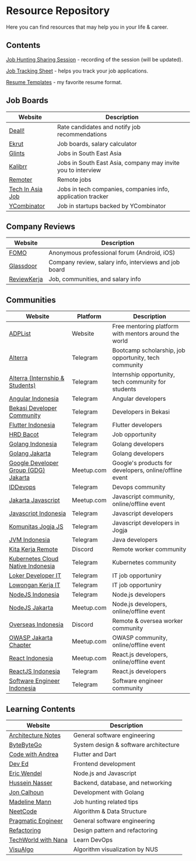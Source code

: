 # Resource Repository

Here you can find resources that may help you in your life & career.

## Contents

[Job Hunting Sharing Session](#) - recording of the session (will be updated).

[Job Tracking Sheet](https://docs.google.com/spreadsheets/d/1rHsUSuzCvPEmEADQCciCPTUUXxVGSnTEGWk_967GW1o) - helps you track your job applications.

[Resume Templates](https://docs.google.com/document/d/1qUGqVSK_bXMMmgnkyjRCKFbtFWDC9ZgdaANkkYaOBSI) - my favorite resume format.

## Job Boards

| Website                                             | Description                                                  |
|-----------------------------------------------------|--------------------------------------------------------------|
| [Deall!](https://usedeall.com/)                     | Rate candidates and notify job recommendations               |
| [Ekrut](https://www.ekrut.com/)                     | Job boards, salary calculator                                |
| [Glints](https://glints.com)                        | Jobs in South East Asia                                      |
| [Kalibrr](https://www.kalibrr.com/)                 | Jobs in South East Asia, company may invite you to interview |
| [Remoter](https://remoter.id/)                      | Remote jobs                                                  |
| [Tech In Asia Job](https://www.techinasia.com/jobs) | Jobs in tech companies, companies info, application tracker  |
| [YCombinator](https://www.workatastartup.com/)      | Job in startups backed by YCombinator                        |

## Company Reviews

| Website                                             | Description                                                  |
|-----------------------------------------------------|--------------------------------------------------------------|
| [FOMO](https://www.fomo.id/)                        | Anonymous professional forum (Android, iOS)                  |
| [Glassdoor](https://glassdoor.com/)                 | Company review, salary info, interviews and job board        |
| [ReviewKerja](https://reviewkerja.com/)             | Job, communities, and salary info                            |

## Communities

| Website                                                                     | Platform   | Description                                                 |
|-----------------------------------------------------------------------------|------------|-------------------------------------------------------------|
| [ADPList](https://adplist.org)                                              | Website    | Free mentoring platform with mentors around the world       |
| [Alterra](https://t.me/Forum_Altaid)                                        | Telegram   | Bootcamp scholarship, job opportunity, tech community       |
| [Alterra (Internship & Students)](https://t.me/LokerSMK_ALTA)               | Telegram   | Internship opportunity, tech community for students         |
| [Angular Indonesia](https://t.me/AngularID)                                 | Telegram   | Angular developers                                          |
| [Bekasi Developer Community](https://t.me/bekasidev)                        | Telegram   | Developers in Bekasi                                        |
| [Flutter Indonesia](https://t.me/flutter_id)                                | Telegram   | Flutter developers                                          |
| [HRD Bacot](https://t.me/hrdbacot)                                          | Telegram   | Job opportunity                                             |
| [Golang Indonesia](https://t.me/golangID)                                   | Telegram   | Golang developers                                           |
| [Golang Jakarta](https://t.me/gophers_id)                                   | Telegram   | Golang developers                                           |
| [Google Developer Group (GDG) Jakarta](https://www.meetup.com/GDG-Jakarta/) | Meetup.com | Google's products for developers, online/offline event      |
| [IDDevops](https://t.me/IDDevOps)                                           | Telegram   | Devops community                                            |
| [Jakarta Javascript](https://www.meetup.com/JakartaJS/)                     | Meetup.com | Javascript community, online/offline event                  |
| [Javascript Indonesia](https://t.me/js_id)                                  | Telegram   | Javascript developers                                       |
| [Komunitas Jogja JS](https://t.me/jogjajs)                                  | Telegram   | Javascript developers in Jogja                              |
| [JVM Indonesia](https://t.me/JVMIndonesia)                                  | Telegram   | Java developers                                             |
| [Kita Kerja Remote](https://discord.gg/j4Ku4wbc)                            | Discord    | Remote worker community                                     |
| [Kubernetes Cloud Native Indonesia](https://t.me/kubernetesindonesia)       | Telegram   | Kubernetes community                                        |
| [Loker Developer IT](https://t.me/LokerDeveloper)                           | Telegram   | IT job opportuniry                                          |
| [Lowongan Kerja IT](https://t.me/LowonganKerjaIT)                           | Telegram   | IT job opportuniry                                          |
| [NodeJS Indonesia](https://t.me/nodejsid)                                   | Telegram   | Node.js developers                                          |
| [NodeJS Jakarta](https://www.meetup.com/Node-js-Workshop/)                  | Meetup.com | Node.js developers, online/offline event                    |
| [Overseas Indonesia](https://discord.gg/7qrq3ag4)                           | Discord    | Remote & oversea worker community                           |
| [OWASP Jakarta Chapter](https://www.meetup.com/GDG-Jakarta/)                | Meetup.com | OWASP community, online/offline event                       |
| [React Indonesia](https://www.meetup.com/reactindonesia/)                   | Meetup.com | React.js developers, online/offline event                   |
| [ReactJS Indonesia](https://t.me/react_idn)                                 | Telegram   | React.js developers                                         |
| [Software Engineer Indonesia](https://t.me/soft_eng_id)                     | Telegram   | Software engineer community                                 |

## Learning Contents

| Website                                                              | Description                                                  |
|----------------------------------------------------------------------|--------------------------------------------------------------|
| [Architecture Notes](https://architecturenotes.co/)                  | General software engineering                                 |
| [ByteByteGo](https://bytebytego.com/)                                | System design & software architecture                        |
| [Code with Andrea](https://www.youtube.com/c/CodeWithAndrea)         | Flutter and Dart                                             |
| [Dev Ed](https://www.youtube.com/channel/UClb90NQQcskPUGDIXsQEz5Q)   | Frontend development                                         |
| [Eric Wendel](https://blog.erickwendel.com.br/)                      | Node.js and Javascript                                       |
| [Hussein Nasser](https://www.husseinnasser.com/)                     | Backend, database, and networking                            |
| [Jon Calhoun](https://www.calhoun.io/)                               | Development with Golang                                      |
| [Madeline Mann](https://www.youtube.com/SelfMadeMillennial/)         | Job hunting related tips                                     |
| [NeetCode](https://neetcode.io/)                                     | Algorithm & Data Structure                                   |
| [Pragmatic Engineer](https://pragmaticengineer.com/)                 | General software engineering                                 |
| [Refactoring](https://refactoring.guru/)                             | Design pattern and refactoring                               |
| [TechWorld with Nana](https://www.youtube.com/c/techworldwithnana)   | Learn DevOps                                                 |
| [VisuAlgo](https://visualgo.net/en)                                  | Algorithm visualization by NUS                               |

